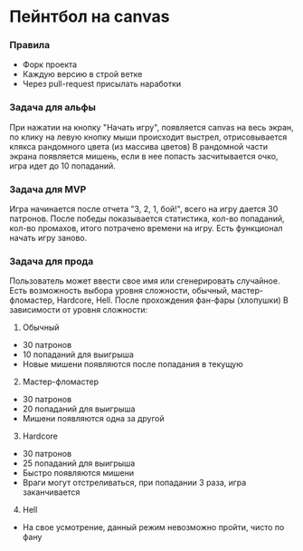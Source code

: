 # Пейнтбол на canvas

### Правила
- Форк проекта
- Каждую версию в строй ветке
- Через pull-request присылать наработки

### Задача для альфы

При нажатии на кнопку "Начать игру", появляется canvas на весь экран, по клику на левую кнопку мыши происходит выстрел, отрисовывается клякса рандомного цвета (из массива цветов)
В рандомной части экрана появляется мишень, если в нее попасть засчитывается очко, игра идет до 10 попаданий. 

### Задача для MVP

Игра начинается после отчета "3, 2, 1, бой!", всего на игру дается 30 патронов. После победы показывается статистика, кол-во попаданий, кол-во промахов, итого потрачено времени на игру.
Есть функционал начать игру заново.

### Задача для прода

Пользователь может ввести свое имя или сгенерировать случайное. Есть возможность выбора уровня сложности, обычный, мастер-фломастер, Hardcore, Hell.
После прохождения фан-фары (хлопушки)
В зависимости от уровня сложности:

1. Обычный
- 30 патронов
- 10 попаданий для выигрыша
- Новые мишени появляются после попадания в текущую 

2. Мастер-фломастер
- 30 патронов
- 20 попаданий для выигрыша
- Мишени появляются одна за другой

3. Hardcore
- 30 патронов
- 25 попаданий для выигрыша
- Быстро появляются мишени
- Враги могут отстреливаться, при попадании 3 раза, игра заканчивается

4. Hell
- На свое усмотрение, данный режим невозможно пройти, чисто по фану
